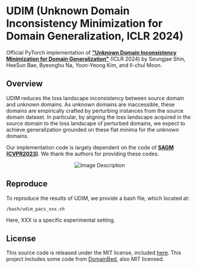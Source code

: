 # UDIM (Unknown Domain Inconsistency Minimization for Domain Generalization, ICLR 2024)

Official PyTorch implementation of
**["Unknown Domain Inconsistency Minimization for Domain Generalization"](https://openreview.net/forum?id=eNoiRal5xi)** (ICLR 2024) 
by 
Seungjae Shin, 
HeeSun Bae, 
Byeonghu Na, 
Yoon-Yeong Kim, 
and Il-chul Moon.

## Overview

UDIM reduces the loss landscape inconsistency between source domain and unknown domains. 
As unknown domains are inaccessible, these domains are empirically crafted by perturbing instances from the source domain dataset. 
In particular, by aligning the loss landscape acquired in the source domain to the loss landscape of perturbed domains, 
we expect to achieve generalization grounded on these flat minima for the unknown domains.

Our implementation code is largely dependent on the code of **[SAGM (CVPR2023)](https://github.com/Wang-pengfei/SAGM)**. We thank the authors for providing these codes.

<p align="center">
  <img src="https://github.com/aailabkaist/UDIM/assets/20755743/b445eeba-02a9-40d4-9f9d-fc7241b3058f" alt="Image Description">
</p>

## Reproduce
To reproduce the results of UDIM, we provide a bash file, which located at: 
```
/bash/udim_pacs_xxx.sh
```
Here, XXX is a specific experimental setting. 

## License

This source code is released under the MIT license, included [here](./LICENSE). This project includes some code from [DomainBed](https://github.com/facebookresearch/DomainBed/tree/3fe9d7bb4bc14777a42b3a9be8dd887e709ec414), also MIT licensed.
